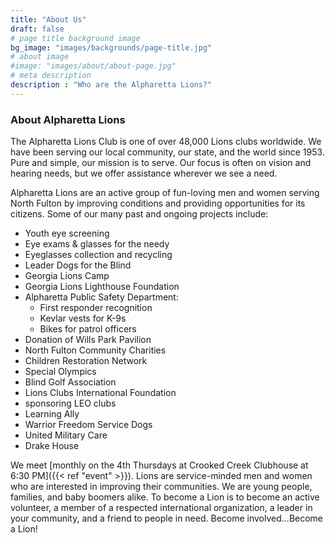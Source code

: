 ```yaml
---
title: "About Us"
draft: false
# page title background image
bg_image: "images/backgrounds/page-title.jpg"
# about image
#image: "images/about/about-page.jpg"
# meta description
description : "Who are the Alpharetta Lions?"
---
```


### About Alpharetta Lions

The Alpharetta Lions Club is one of over 48,000 Lions clubs worldwide. We have been serving our local community, our state, and the world since 1953. Pure and simple, our mission is to serve. Our focus is often on vision and hearing needs, but we offer assistance wherever we see a need.

Alpharetta Lions are an active group of fun-loving men and women serving North Fulton by improving conditions and providing opportunities for its citizens. Some of our many past and ongoing projects include:

* Youth eye screening
* Eye exams & glasses for the needy
* Eyeglasses collection and recycling
* Leader Dogs for the Blind
* Georgia Lions Camp
* Georgia Lions Lighthouse Foundation
* Alpharetta Public Safety Department:
    * First responder recognition
    * Kevlar vests for K-9s
    * Bikes for patrol officers 
* Donation of Wills Park Pavilion
* North Fulton Community Charities
* Children Restoration Network
* Special Olympics
* Blind Golf Association
* Lions Clubs International Foundation
* sponsoring LEO clubs
* Learning Ally
* Warrior Freedom Service Dogs
* United Military Care 
* Drake House

We meet [monthly on the 4th Thursdays at Crooked Creek Clubhouse at 6:30 PM]({{< ref "event" >}}). Lions are service-minded men and women who are interested in improving their communities. We are young people, families, and baby boomers alike. To become a Lion is to become an active volunteer, a member of a respected international organization, a leader in your community, and a friend to people in need. Become involved...Become a Lion! 